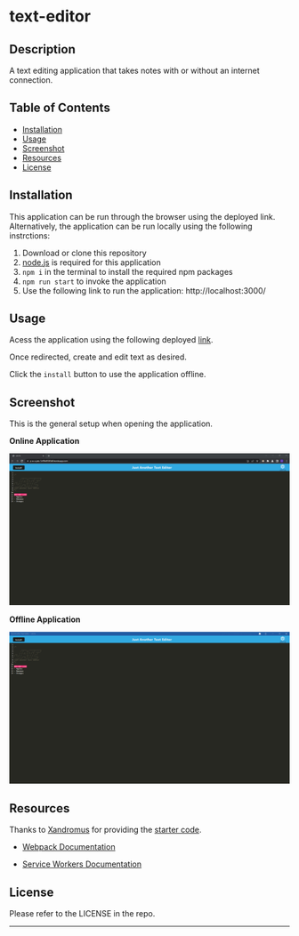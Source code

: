 # text-editor

## Description

A text editing application that takes notes with or without an internet connection.


## Table of Contents

- [Installation](#installation)
- [Usage](#usage)
- [Screenshot](#screenshot)
- [Resources](#resources)
- [License](#license)


## Installation

This application can be run through the browser using the deployed link. Alternatively, the application can be run locally using the following instrctions:

1. Download or clone this repository
2. [node.js](https://nodejs.org/en) is required for this application
3. `npm i` in the terminal to install the required npm packages
3. `npm run start` to invoke the application
4. Use the following link to run the application: http://localhost:3000/


## Usage

Acess the application using the following deployed [link](https://p-w-a-jate-5cf98d9385d0.herokuapp.com/).

Once redirected, create and edit text as desired.

Click the `install` button to use the application offline.


## Screenshot

This is the general setup when opening the application.

**Online Application**

![screenshot of application online](./assets/images/screenshot1.png)

**Offline Application**

![screenshot of application offline](./assets/images/screenshot2.png)


## Resources

Thanks to [Xandromus](https://github.com/Xandromus) for providing the [starter code](https://github.com/coding-boot-camp/cautious-meme.git).

- [Webpack Documentation](https://webpack.js.org/guides/)

- [Service Workers Documentation](https://developer.mozilla.org/en-US/docs/Web/API/Service_Worker_API/Using_Service_Workers)


## License

Please refer to the LICENSE in the repo.

---
